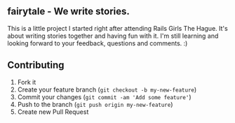 ## fairytale - We write stories.

This is a little project I started right after attending Rails Girls The Hague. It's about writing stories together and having fun with it. I'm still learning and looking forward to your feedback, questions and comments. :)


## Contributing

1. Fork it
2. Create your feature branch (`git checkout -b my-new-feature`)
3. Commit your changes (`git commit -am 'Add some feature'`)
4. Push to the branch (`git push origin my-new-feature`)
5. Create new Pull Request
